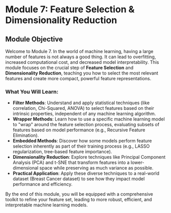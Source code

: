 # Module 7: Feature Selection & Dimensionality Reduction

## Module Objective

Welcome to Module 7. In the world of machine learning, having a large number of features is not always a good thing. It can lead to overfitting, increased computational cost, and decreased model interpretability. This module focuses on the crucial step of **Feature Selection** and **Dimensionality Reduction**, teaching you how to select the most relevant features and create more compact, powerful feature representations.

### What You Will Learn:

-   **Filter Methods**: Understand and apply statistical techniques (like correlation, Chi-Squared, ANOVA) to select features based on their intrinsic properties, independent of any machine learning algorithm.
-   **Wrapper Methods**: Learn how to use a specific machine learning model to "wrap" around the feature selection process, evaluating subsets of features based on model performance (e.g., Recursive Feature Elimination).
-   **Embedded Methods**: Discover how some models perform feature selection inherently as part of their training process (e.g., LASSO regularization, tree-based feature importance).
-   **Dimensionality Reduction**: Explore techniques like Principal Component Analysis (PCA) and t-SNE that transform features into a lower-dimensional space while preserving as much variance as possible.
-   **Practical Application**: Apply these diverse techniques to a real-world dataset (Breast Cancer dataset) to see how they impact model performance and efficiency.

By the end of this module, you will be equipped with a comprehensive toolkit to refine your feature set, leading to more robust, efficient, and interpretable machine learning models. 